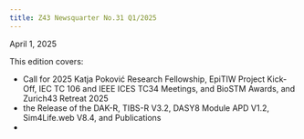 ```yaml
---
title: Z43 Newsquarter No.31 Q1/2025
---
```

April 1, 2025

This edition covers:  
- Call for 2025 Katja Poković Research Fellowship, EpiTIW Project Kick-Off, IEC TC 106 and IEEE ICES TC34 Meetings, and BioSTM Awards, and Zurich43 Retreat 2025
- the Release of the DAK-R, TIBS-R V3.2, DASY8 Module APD V1.2, Sim4Life.web V8.4, and Publications
- 
